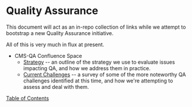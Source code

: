 # Quality Assurance

This document will act as an in-repo collection of links while we attempt to bootstrap a new Quality Assurance initiative.

All of this is very much in flux at present.

- CMS-QA Confluence Space
  - [Strategy](https://vfs.atlassian.net/wiki/spaces/~821090906/pages/2304933915/Quality+Assurance+and+Testing+Strategy) -- an outline of the strategy we use to evaluate issues impacting QA, and how we address them in practice.
  - [Current Challenges](https://va-gov.atlassian.net/wiki/spaces/CMSQA/pages/1812987905/Current+Challenges+Facing+the+Project) -- a survey of some of the more noteworthy QA challenges identified at this time, and how we're attempting to assess and deal with them.

[Table of Contents](../README.md)
